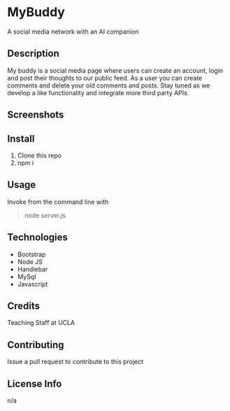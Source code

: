 # MyBuddy
A social media network with an AI companion

## Description
My buddy is a social media page where users can create an account, login and post their thoughts to our public feed. As a user you can create comments and delete your old comments and posts. Stay tuned as we develop a like functionality and integrate more third party APIs.

## Screenshots


## Install
1. Clone this repo
2. npm i

## Usage
Invoke from the command line with
> node server.js


## Technologies
* Bootstrap
* Node JS
* Handlebar
* MySql
* Javascript

## Credits
Teaching Staff at UCLA

## Contributing
Issue a pull request to contribute to this project


## License Info
n/a





